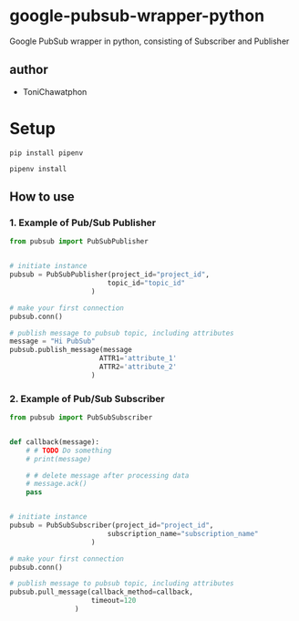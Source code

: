 # google-pubsub-wrapper-python
Google PubSub wrapper in python, consisting of Subscriber and Publisher
## author
- ToniChawatphon

# Setup 
```
pip install pipenv
```
```
pipenv install
```

## How to use
### 1. Example of Pub/Sub Publisher

```python
from pubsub import PubSubPublisher


# initiate instance
pubsub = PubSubPublisher(project_id="project_id",
                        topic_id="topic_id"
                    )

# make your first connection
pubsub.conn()

# publish message to pubsub topic, including attributes
message = "Hi PubSub"
pubsub.publish_message(message
                      ATTR1='attribute_1'
                      ATTR2='attribute_2'
                    )
```  

### 2. Example of Pub/Sub Subscriber

```python
from pubsub import PubSubSubscriber


def callback(message):
    # # TODO Do something
    # print(message)

    # # delete message after processing data
    # message.ack()
    pass


# initiate instance
pubsub = PubSubSubscriber(project_id="project_id",
                        subscription_name="subscription_name"
                    )

# make your first connection
pubsub.conn()

# publish message to pubsub topic, including attributes
pubsub.pull_message(callback_method=callback, 
                    timeout=120
                )
```